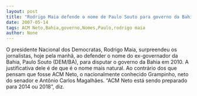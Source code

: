 ```yaml
---
layout: post
title: "Rodrigo Maia defende o nome de Paulo Souto para governo da Bahia e pretere ACM Neto"
date: 2007-05-14
tags: ACM Neto,Bahia,governo,Nomes,Paulo,rodrigo maia
author: None
---
```

O presidente Nacional dos Democratas, Rodrigo Maia, surpreendeu os jornalistas, hoje pela manh&atilde;, ao defender o nome do ex-governador da Bahia, Paulo Souto (DEM/BA), para disputar o governo da Bahia em 2010. A justificativa dele &eacute; de que &eacute; o nome mais natural. Ao contr&aacute;rio dos que pensam que fosse ACM Neto, o nacionalmente conhecido Grampinho, neto do senador e Ant&ocirc;nio Carlos Magalh&atilde;es.
&ldquo;ACM Neto est&aacute; sendo preparado para 2014 ou 2018&rdquo;, diz.
 